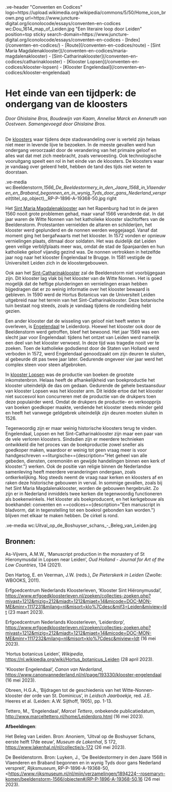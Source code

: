 <link rel="stylesheet" href="https://fonts.googleapis.com/css?family=Trirong">
<style>
    @import url('https://fonts.googleapis.com/css2?family=Cardo&family=Caudex&family=Marck+Script&display=swap');
    #juncture ve-header {font-family: 'Caudex'}
    #juncture h1 {font-family: 'Caudex'}
    #juncture h2 {font-family: 'Caudex'}
    #juncture h3 {font-family: 'Caudex'}
    #juncture a:link { color: brown; text-decoration: underline; }
</style>
.ve-header "Conventen en Codices" logo=https://upload.wikimedia.org/wikipedia/commons/5/50/Home_icon_brown.png url=https://www.juncture-digital.org/iconolocode/essays/conventen-en-codices wc:Dou_1614_map_of_Leiden.jpg "Een literaire loop door Leiden" position=top sticky search-domain=https://www.juncture-digital.org/iconolocode/essays/conventen-en-codices 
    - [Index](/conventen-en-codices/)
    - [Route](/conventen-en-codices/route)
    - [Sint Maria Magdalenaklooster](/conventen-en-codices/maria-magdalenaklooster)
    - [Sint-Catharinaklooster](/conventen-en-codices/catharinaklooster)
    - [Klooster Lopsen](/conventen-en-codices/klooster-lopsen)
    - [Klooster Engelendaal](/conventen-en-codices/klooster-engelendaal)

# Het einde van een tijdperk: de ondergang van de kloosters 
*Door Ghislaine Bros, Boudewijn van Kaam, Annelise Marck en Anneruth van Oostveen. Samengevoegd door Ghislaine Bros.*
<br><br>

De [kloosters](https://www.juncture-digital.org/iconolocode/essays/conventen-en-codices/kloosters-middeleeuwen) waar tijdens deze stadswandeling over is verteld zijn helaas niet meer in levende lijve te bezoeken. In de meeste gevallen werd hun ondergang veroorzaakt door de verandering van het primaire geloof en alles wat dat met zich meebracht, zoals verwoesting. Ook technologische vooruitgang speelt een rol in het einde van de kloosters. De kloosters waar je vandaag over geleerd hebt, hebben de tand des tijds niet weten te doorstaan.

.ve-media wc:Beeldenstorm,_1566_De_Beeldestormery_in_den_Jaare_1568_in_Vlaenderen_en_Braband_begonnen_en_in_wynig_Tyds_door_gans_Nederland_verspreit_(titel_op_object),_RP-P-1896-A-19368-50.jpg right

Het [Sint Maria Magdalenaklooster](https://www.juncture-digital.org/iconolocode/essays/conventen-en-codices/maria-magdalenaklooster) aan het Rapenburg had tot in de jaren 1560 nooit grote problemen gehad, maar vanaf 1566 veranderde dat. In dat jaar waren de Witte Nonnen van het katholieke klooster slachtoffers van de Beeldenstorm. Protestanten vernielden de altaren en schilderijen, het klooster werd geplunderd en de nonnen werden weggejaagd. Vanaf dat moment ging het bergafwaarts met het klooster. In 1572 vonden er opnieuw vernielingen plaats, ditmaal door soldaten. Het was duidelijk dat Leiden geen veilige verblijfplaats meer was, omdat de stad de Spanjaarden en hun katholieke geloof vijandig gezind was. De nonnen vertrokken in hetzelfde jaar nog naar het klooster Engelendaal te Brugge. In 1581 vestigde de Universiteit Leiden zich in de kloostergebouwen.

Ook aan het [Sint-Catharinaklooster](https://www.juncture-digital.org/iconolocode/essays/conventen-en-codices/catharinaklooster) zal de Beeldenstorm niet voorbijgegaan zijn. Dit klooster lag vlak bij het klooster van de Witte Nonnen. Het is goed mogelijk dat de heftige plunderingen en vernielingen eraan hebben bijgedragen dat er zo weinig informatie over het klooster bewaard is gebleven. In 1590 werd de Hortus Botanicus van de Universiteit Leiden uitgebreid naar het terrein van het Sint-Catharinaklooster. Deze botanische tuin bestaat nog steeds, zoals je vandaag tijdens de rondleiding hebt gezien. 
	
Een ander klooster dat de wisseling van geloof niet heeft weten te overleven, is [Engelendaal](https://www.juncture-digital.org/iconolocode/essays/conventen-en-codices/klooster-engelendaal) te Leiderdorp. Hoewel het klooster ook door de Beeldenstorm werd getroffen, bleef het bewoond. Het jaar 1569 was een slecht jaar voor Engelendaal: tijdens het ontzet van Leiden werd namelijk een deel van het klooster verwoest. In deze tijd was tragedie nooit ver te zoeken. Toen de katholieke godsdienst door de Staten van Holland werd verboden in 1572, werd Engelendaal genoodzaakt om zijn deuren te sluiten, al gebeurde dit pas twee jaar later. Gedurende ongeveer vier jaar werd het complex steen voor steen afgebroken.

In [klooster Lopsen](https://www.juncture-digital.org/iconolocode/essays/conventen-en-codices/klooster-lopsen) was de productie van boeken de grootste inkomstenbron. Helaas heeft de afhankelijkheid van boekproductie het klooster uiteindelijk de das om gedaan. Gedurende de gehele bestaansduur van klooster Lopsen was het klooster arm. Dit leidde ertoe dat het klooster niet succesvol kon concurreren met de productie van de drukpers toen deze populairder werd. Omdat de drukpers de productie- en verkoopprijs van boeken goedkoper maakte, verdiende het klooster steeds minder geld en heeft het vanwege geldgebrek uiteindelijk zijn deuren moeten sluiten in 1526.

Tegenwoordig zijn er maar weinig historische kloosters terug te vinden. Engelendaal, Lopsen en het Sint-Catharinaklooster zijn maar een paar van de vele verloren kloosters. Sindsdien zijn er meerdere technieken ontwikkeld die het proces van de boekproductie zowel sneller als goedkoper maken, waardoor er weinig tot geen vraag meer is voor handgeschreven ==liturgische=={description="Het geheel van alle gebeden, diensten, ceremoniën en gewijde handelingen binnen een kerk of klooster."} werken. Ook de positie van religie binnen de Nederlandse samenleving heeft meerdere veranderingen ondergaan, zoals ontkerkelijking. Nog steeds neemt de vraag naar kerken en kloosters af en raken deze historische gebouwen in verval. In sommige gevallen, zoals bij het Sint Maria Magdalenaklooster, worden de gebouwen hergebruikt. Zo zijn er in Nederland inmiddels twee kerken die tegenwoordig functioneren als boekenwinkels. Het klooster als boekproducent, en het kerkgebouw als boekhandel: conventen en ==codices=={description="Een manuscript in bladvorm, dat in tegenstelling tot een boekrol gebonden kan worden."} blijven met elkaar te maken hebben. De cirkel is rond. 

.ve-media wc:Uitval_op_de_Boshuyser_schans_-_Beleg_van_Leiden.jpg

## Bronnen:
As-Vijvers, A.M.W., ‘Manuscript production in the monastery of St Hieronymusdal in Lopsen near Leiden’, *Oud Holland - Journal for Art of the Low Countries*, 134 (2021).

Den Hartog, E. en Veerman, J.W. (reds.), *De Pieterskerk in Leiden* (Zwolle: WBOOKS, 2011).

Erfgoedcentrum Nederlands Kloosterleven, ‘Klooster Sint Hiëronymusdal’, <https://www.erfgoedkloosterleven.nl/zoeken/collecties-zoeken.php?mivast=1212&mizig=212&miadt=1212&miaet=14&micode=DOC-MON-ME&minr=1117231&milang=nl&misort=klo%7Cdesc&mif3=Leiden&miview=ldt> (23 maart 2023).

Erfgoedcentrum Nederlands Kloosterleven, ‘Leiderdorp’,
<https://www.erfgoedkloosterleven.nl/zoeken/collecties-zoeken.php?mivast=1212&mizig=212&miadt=1212&miaet=14&micode=DOC-MON-ME&minr=1117232&milang=nl&misort=klo%7Cdesc&miview=ldt> (16 mei 2023).

‘Hortus botanicus Leiden’, *Wikipedia*, <https://nl.wikipedia.org/wiki/Hortus_botanicus_Leiden> (28 april 2023).

'Klooster Engelendaal’, *Canon van Nederland*, <https://www.canonvannederland.nl/nl/page/193330/klooster-engelendaal> (16 mei 2023).

Obreen, H.G.A., ‘Bijdragen tot de geschiedenis van het Witte-Nonnen-klooster der orde van St. Dominicus’, in *Leidsch Jaarboekje,* red. J.E. Heeres et al. (Leiden: A.W. Sijthoff, 1905), pp. 1-13.

Tettero, M., ‘Engelendaal’, *Marcel Tettero*, onbekende publicatiedatum,
<http://www.marceltettero.nl/home/Leiderdorp.html> (16 mei 2023).

**Afbeeldingen**:

Het Beleg van Leiden. Bron: Anoniem, ‘Uitval op de Boshuyser Schans, eerste helft 17de eeuw’, *Museum de Lakenhal*, S 172, <https://www.lakenhal.nl/nl/collectie/s-172> (26 mei 2023).

De Beeldenstorm. Bron: Luyken, J., ‘De Beeldestormery in den Jaare 1568 in Vlaenderen en Braband begonnen en in wynig Tyds door gans Nederland verspreit’, *Rijksmuseum*, RP-P-1896-A-19368-50, <https://www.rijksmuseum.nl/nl/mijn/verzamelingen/1894224--rosemaryn-komen/beeldenstorm-1566/objecten#/RP-P-1896-A-19368-50,16 (26 mei 2023).

